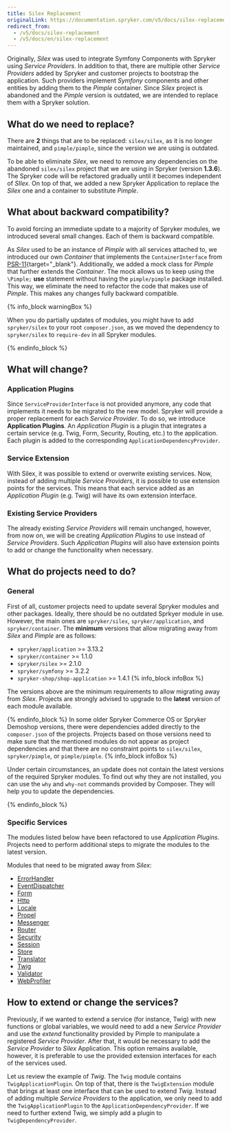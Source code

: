 ```yaml
---
title: Silex Replacement
originalLink: https://documentation.spryker.com/v5/docs/silex-replacement
redirect_from:
  - /v5/docs/silex-replacement
  - /v5/docs/en/silex-replacement
---
```


Originally, _Silex_ was used to integrate Symfony Components with Spryker using _Service Providers_. In addition to that, there are multiple other _Service Providers_ added by Spryker and customer projects to bootstrap the application. Such providers implement _Symfony_ components and other entities by adding them to the _Pimple_ container. Since _Silex_ project is abandoned and the _Pimple_ version is outdated, we are intended to replace them with a Spryker solution.

## What do we need to replace?
There are **2** things that are to be replaced: `silex/silex`, as it is no longer maintained, and `pimple/pimple`, since the version we are using is outdated.

To be able to eliminate _Silex_, we need to remove any dependencies on the abandoned `silex/silex` project that we are using in Spryker (version **1.3.6**). The Spryker code will be refactored gradually until it becomes independent of _SIlex_. On top of that, we added a new Spryker Application to replace the _Silex_ one and a container to substitute _Pimple_.

## What about backward compatibility?
To avoid forcing an immediate update to a majority of Spryker modules, we introduced several small changes. Each of them is backward compatible.

As _Silex_ used to be an instance of _Pimple_ with all services attached to, we introduced our own _Container_ that implements the `ContainerInterface` from [PSR-11](https://www.php-fig.org/psr/psr-11/){target="_blank"}. Additionally, we added a mock class for _Pimple_ that further extends the _Container_. The mock allows us to keep using the `\Pimple;` **use** statement without having the `pimple/pimple` package installed. This way, we eliminate the need to refactor the code that makes use of _Pimple_. This makes any changes fully backward compatible.

{% info_block warningBox %}

 When you do partially updates of modules, you might have to add `spryker/silex` to your root `composer.json`, as we moved the dependency to `spryker/silex` to `require-dev` in all Spryker modules.

{% endinfo_block %}

## What will change?
### Application Plugins

Since `ServiceProviderInterface` is not provided anymore, any code that implements it needs to be migrated to the new model. Spryker will provide a proper replacement for each _Service Provider_. To do so, we introduce **Application Plugins**. An _Application Plugin_ is a plugin that integrates a certain service (e.g. Twig, Form, Security, Routing, etc.) to the application. Each plugin is added to the corresponding `ApplicationDependencyProvider`.

### Service Extension

With Silex, it was possible to extend or overwrite existing services. Now, instead of adding multiple _Service Providers_, it is possible to use extension points for the services. This means that each service added as an _Application Plugin_ (e.g. Twig) will have its own extension interface.

### Existing Service Providers

The already existing _Service Providers_ will remain unchanged, however, from now on, we will be creating _Application Plugins_ to use instead of _Service Providers_. Such _Application Plugins_ will also have extension points to add or change the functionality when necessary.

## What do projects need to do?
### General
First of all, customer projects need to update several Spryker modules and other packages. Ideally, there should be no outdated Sprkyer module in use. However, the main ones are `spryker/silex`, `spryker/application`, and `spryker/container`. The **minimum** versions that allow migrating away from _Silex_ and _Pimple_ are as follows:
*   `spryker/application` >= 3.13.2
*   `spryker/container` >= 1.1.0
*   `spryker/silex` >= 2.1.0
*   `spryker/symfony` >= 3.2.2
*   `spryker-shop/shop-application` >= 1.4.1
{% info_block infoBox %}

The versions above are the minimum requirements to allow migrating away from _Silex_. Projects are strongly advised to upgrade to the **latest** version of each module available.

{% endinfo_block %}
In some older Spryker Commerce OS or Spryker Demoshop versions, there were dependencies added directly to the `composer.json` of the projects. Projects based on those versions need to make sure that the mentioned modules do not appear as project dependencies and that there are no constraint points to `silex/silex`, `spryker/pimple`, or `pimple/pimple`.
{% info_block infoBox %}

Under certain circumstances, an update does not contain the latest versions of the required Spryker modules. To find out why they are not installed, you can use the `why` and `why-not` commands provided by Composer. They will help you to update the dependencies.

{% endinfo_block %}
### Specific Services
The modules listed below have been refactored to use _Application Plugins_. Projects need to perform additional steps to migrate the modules to the latest version.

Modules that need to be migrated away from _Silex_:
*   [ErrorHandler](https://documentation.spryker.com/docs/en/migration-guide-errorhandler)
*   [EventDispatcher](https://documentation.spryker.com/docs/en/migration-guide-eventdispatcher)
*   [Form](https://documentation.spryker.com/docs/en/migration-guide-form)
*   [Http](https://documentation.spryker.com/docs/en/migration-guide-http)
*   [Locale](https://documentation.spryker.com/docs/en/migration-guide-locale)
*   [Propel](https://documentation.spryker.com/docs/en/migration-guide-propel)
*   [Messenger](https://documentation.spryker.com/docs/en/migration-guide-messenger)
*   [Router](https://documentation.spryker.com/docs/en/migration-guide-router)
*   [Security](https://documentation.spryker.com/docs/en/migration-guide-security)
*   [Session](https://documentation.spryker.com/docs/en/migration-guide-session)
*   [Store](https://documentation.spryker.com/docs/en/migration-guide-store)
*   [Translator](https://documentation.spryker.com/docs/en/migration-guide-translator)
*   [Twig](https://documentation.spryker.com/docs/en/migration-guide-twig)
*   [Validator](https://documentation.spryker.com/docs/en/migration-guide-validator)
*   [WebProfiler](https://documentation.spryker.com/docs/en/migration-guide-webprofiler)
    
## How to extend or change the services?
Previously, if we wanted to extend a service (for instance, Twig) with new functions or global variables, we would need to add a new _Service Provider_ and use the _extend_ functionality provided by Pimple to manipulate a registered _Service Provider_. After that, it would be necessary to add the _Service Provider_ to _Silex_ Application. This option remains available, however, it is preferable to use the provided extension interfaces for each of the services used.

Let us review the example of _Twig_. The `Twig` module contains `TwigApplicationPlugin`. On top of that, there is the `TwigExtension` module that brings at least one interface that can be used to extend _Twig_. Instead of adding multiple _Service Providers_ to the application, we only need to add the `TwigApplicationPlugin` to the `ApplicationDependencyProvider`. If we need to further extend Twig, we simply add a plugin to `TwigDependencyProvider`.


